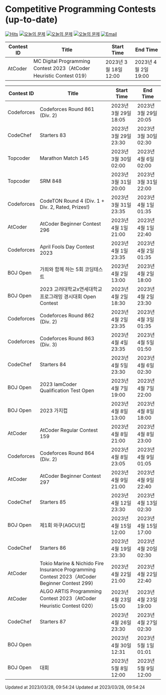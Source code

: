 Competitive Programming Contests (up-to-date)
========
[![Hits](https://hits.seeyoufarm.com/api/count/incr/badge.svg?url=https%3A%2F%2Fgithub.com%2Fika9810%2FCompetitive-Programming-Contests&count_bg=%2379C83D&title_bg=%23555555&icon=&icon_color=%23E7E7E7&title=hits&edge_flat=false)](https://hits.seeyoufarm.com)
[![오늘의 문제](https://img.shields.io/badge/Today's%20ABC-Link-lightpink)](https://github.com/ika9810/Atcoder-Daily-Contests/blob/main/ABC.md) 
[![오늘의 문제](https://img.shields.io/badge/Today's%20ARC-Link-orange)](https://github.com/ika9810/Atcoder-Daily-Contests/blob/main/ARC.md) 
[![오늘의 문제](https://img.shields.io/badge/Today's%20AGC-Link-red)](https://github.com/ika9810/Atcoder-Daily-Contests/blob/main/AGC.md) 
[![Email](https://img.shields.io/badge/Email-ika7204@naver.com-ff69b4)](mailTo:ika7204@naver.com)

 Contest ID | Title | Start Time | End Time |
---|---|---|---|
| AtCoder | MC Digital Programming Contest 2023（AtCoder Heuristic Contest 019） | 2023년 3월 18일 12:00 | 2023년 4월 2일 19:00 |

 Contest ID | Title | Start Time | End Time |
---|---|---|---|
| Codeforces | Codeforces Round 861 (Div. 2) | 2023년 3월 29일 18:05 | 2023년 3월 29일 20:05 |
| CodeChef | Starters 83 | 2023년 3월 29일 23:30 | 2023년 3월 30일 02:30 |
| Topcoder | Marathon Match 145 | 2023년 3월 30일 02:00 | 2023년 4월 6일 02:00 |
| Topcoder | SRM 848 | 2023년 3월 31일 20:00 | 2023년 3월 31일 22:00 |
| Codeforces | CodeTON Round 4 (Div. 1 + Div. 2, Rated, Prizes!) | 2023년 3월 31일 23:35 | 2023년 4월 1일 01:35 |
| AtCoder | AtCoder Beginner Contest 296 | 2023년 4월 1일 21:00 | 2023년 4월 1일 22:40 |
| Codeforces | April Fools Day Contest 2023 | 2023년 4월 1일 23:35 | 2023년 4월 2일 01:35 |
| BOJ Open | 가희와 함께 하는 5회 코딩테스트 | 2023년 4월 2일 13:00 | 2023년 4월 2일 18:00 |
| BOJ Open | 2023 고려대학교x연세대학교 프로그래밍 경시대회 Open Contest | 2023년 4월 2일 18:30 | 2023년 4월 2일 23:30 |
| Codeforces | Codeforces Round 862 (Div. 2) | 2023년 4월 2일 23:35 | 2023년 4월 3일 01:35 |
| Codeforces | Codeforces Round 863 (Div. 3) | 2023년 4월 4일 23:35 | 2023년 4월 5일 01:50 |
| CodeChef | Starters 84 | 2023년 4월 5일 23:30 | 2023년 4월 6일 02:30 |
| BOJ Open | 2023 IamCoder Qualification Test Open | 2023년 4월 7일 19:00 | 2023년 4월 7일 22:00 |
| BOJ Open | 2023 가지컵 | 2023년 4월 8일 13:00 | 2023년 4월 8일 18:00 |
| AtCoder | AtCoder Regular Contest 159 | 2023년 4월 8일 21:00 | 2023년 4월 8일 23:00 |
| Codeforces | Codeforces Round 864 (Div. 2) | 2023년 4월 8일 23:05 | 2023년 4월 9일 01:05 |
| AtCoder | AtCoder Beginner Contest 297 | 2023년 4월 9일 21:00 | 2023년 4월 9일 22:40 |
| CodeChef | Starters 85 | 2023년 4월 12일 23:30 | 2023년 4월 13일 02:30 |
| BOJ Open | 제1회 와쿠(AGCU)컵 | 2023년 4월 15일 12:00 | 2023년 4월 15일 17:00 |
| CodeChef | Starters 86 | 2023년 4월 19일 23:30 | 2023년 4월 20일 02:30 |
| AtCoder | Tokio Marine & Nichido Fire Insurance Programming Contest 2023（AtCoder Beginner Contest 299) | 2023년 4월 22일 21:00 | 2023년 4월 22일 22:40 |
| AtCoder | ALGO ARTIS Programming Contest 2023（AtCoder Heuristic Contest 020） | 2023년 4월 23일 15:00 | 2023년 4월 23일 19:00 |
| CodeChef | Starters 87 | 2023년 4월 26일 23:30 | 2023년 4월 27일 02:30 |
| BOJ Open |  | 2023년 4월 30일 12:31 | 2023년 5월 1일 01:01 |
| BOJ Open | 대회 | 2023년 5월 8일 12:00 | 2023년 5월 9일 12:00 |

Updated at 2023/03/28, 09:54:24
Updated at 2023/03/28, 09:54:24
